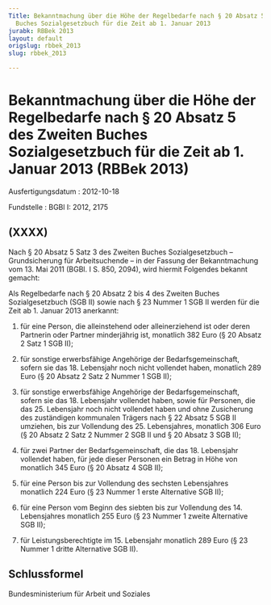 ```yaml
---
Title: Bekanntmachung über die Höhe der Regelbedarfe nach § 20 Absatz 5 des Zweiten
  Buches Sozialgesetzbuch für die Zeit ab 1. Januar 2013
jurabk: RBBek 2013
layout: default
origslug: rbbek_2013
slug: rbbek_2013

---
```


# Bekanntmachung über die Höhe der Regelbedarfe nach § 20 Absatz 5 des Zweiten Buches Sozialgesetzbuch für die Zeit ab 1. Januar 2013 (RBBek 2013)

Ausfertigungsdatum
:   2012-10-18

Fundstelle
:   BGBl I: 2012, 2175


## (XXXX)

Nach § 20 Absatz 5 Satz 3 des Zweiten Buches Sozialgesetzbuch – Grundsicherung für Arbeitsuchende – in der Fassung der Bekanntmachung vom 13. Mai 2011 (BGBl. I S. 850, 2094), wird hiermit Folgendes bekannt gemacht:

Als Regelbedarfe nach § 20 Absatz 2 bis 4 des Zweiten Buches Sozialgesetzbuch (SGB II) sowie nach § 23 Nummer 1 SGB II werden für die Zeit ab 1. Januar 2013 anerkannt:

1.  für eine Person, die alleinstehend oder alleinerziehend ist oder deren Partnerin oder Partner minderjährig ist, monatlich 382 Euro (§ 20 Absatz 2 Satz 1 SGB II);


2.  für sonstige erwerbsfähige Angehörige der Bedarfsgemeinschaft, sofern sie das 18. Lebensjahr noch nicht vollendet haben, monatlich 289 Euro (§ 20 Absatz 2 Satz 2 Nummer 1 SGB II);


3.  für sonstige erwerbsfähige Angehörige der Bedarfsgemeinschaft, sofern sie das 18. Lebensjahr vollendet haben, sowie für Personen, die das 25. Lebensjahr noch nicht vollendet haben und ohne Zusicherung des zuständigen kommunalen Trägers nach § 22 Absatz 5 SGB II umziehen, bis zur Vollendung des 25. Lebensjahres, monatlich 306 Euro (§ 20 Absatz 2 Satz 2 Nummer 2 SGB II und § 20 Absatz 3 SGB II);


4.  für zwei Partner der Bedarfsgemeinschaft, die das 18. Lebensjahr vollendet haben, für jede dieser Personen ein Betrag in Höhe von monatlich 345 Euro (§ 20 Absatz 4 SGB II);


5.  für eine Person bis zur Vollendung des sechsten Lebensjahres monatlich 224 Euro (§ 23 Nummer 1 erste Alternative SGB II);


6.  für eine Person vom Beginn des siebten bis zur Vollendung des 14. Lebensjahres monatlich 255 Euro (§ 23 Nummer 1 zweite Alternative SGB II);


7.  für Leistungsberechtigte im 15. Lebensjahr monatlich 289 Euro (§ 23 Nummer 1 dritte Alternative SGB II).





## Schlussformel

Bundesministerium für Arbeit und Soziales

